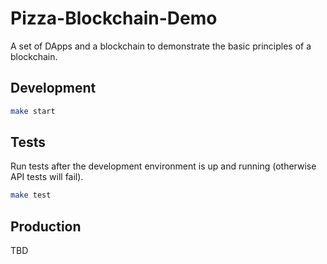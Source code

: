 # Pizza-Blockchain-Demo

A set of DApps and a blockchain to demonstrate the basic principles of a blockchain.

## Development

``` bash
make start
```

## Tests

Run tests after the development environment is up and running (otherwise API tests will fail).

```bash
make test
```

## Production

TBD
